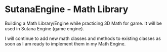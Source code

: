 # SutanaEngine - Math Library
Building a Math Library/Engine while practicing 3D Math for game. It will be used in Sutana Engine (game engine). 

I will continue to add new math classes and methods to existing classes as soon as I am ready to implement them in my Math Engine.
